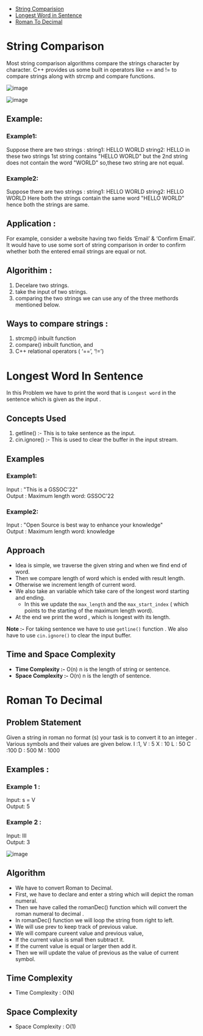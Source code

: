 <!-- Table of contents  -->
- [String Comparision](#string-comparison)
- [Longest Word in Sentence](#longest-word-in-sentence)
- [Roman To Decimal](#roman-to-decimal) 

# String Comparison
Most string comparison algorithms compare the strings character by character. C++ provides us some built in operators like == and != to compare strings along with strcmp and compare functions.

![image](https://user-images.githubusercontent.com/100208233/162633708-61773b59-35ff-4290-bc66-0d370ed42645.png)

![image](https://user-images.githubusercontent.com/100208233/162752958-b3be8277-195f-4b86-8b38-950dfaf7a6e8.png)


## Example:

### Example1:
Suppose there are two strings :
string1: HELLO WORLD
string2: HELLO
in these two strings 1st string contains "HELLO WORLD" but the 2nd string does not contain the word "WORLD" so,these two string are not equal.

### Example2:
Suppose there are two strings :
string1: HELLO WORLD
string2: HELLO WORLD
Here both the strings contain the same word "HELLO WORLD" hence both the strings are same.  

## Application :
For example, consider a website having two fields ‘Email’ & ‘Confirm Email’. It would have to use some sort of string comparison in order to confirm whether both the entered email strings are equal or not.

## Algorithim :
1. Decelare two strings.
2. take the input of two strings.
3. comparing the two strings we can use any of the three methords mentioned below.

## Ways to compare strings :
1. strcmp() inbuilt function
2. compare() inbuilt function, and
3. C++ relational operators ( ‘==’, ‘!=’)

# Longest Word In Sentence

In this Problem we have to print the word that is `Longest word` in the sentence which is given as the input .

## Concepts Used

1. getline() :- This is to take sentence as the input.
2. cin.ignore() :- This is used to clear the buffer in the input stream.

## Examples

### Example1:
Input : "This is a GSSOC'22" \
Output : Maximum length word: GSSOC'22

### Example2:
Input : "Open Source is best way to enhance your knowledge" \
Output : Maximum length word: knowledge 

## Approach

- Idea is simple, we traverse the given string and when we find end of word.
- Then we compare length of word which is ended with result length.
- Otherwise we increment length of current word.
- We also take an variable which take care of the longest word starting and ending.
  - In this we update the `max_length` and the `max_start_index` ( which points to the starting of the maximum length word).
- At the end we print the word , which is longest with its length.

**Note :-** For taking sentence we have to use `getline()` function . We also have to use `cin.ignore()` to clear the input buffer.

## Time and Space Complexity

- **Time Complexity :-** O(n) n is the length of string or sentence.
- **Space Complexity :-** O(n) n is the length of sentence.

# Roman To Decimal

## Problem Statement
Given a string in roman no format (s)  your task is to convert it to an integer . Various symbols and their values are given below.
I :1, V : 5 X : 10 L : 50 C :100 D : 500 M : 1000

## Examples :

### Example 1 : 
Input: s = V \
Output: 5

### Example 2 : 
Input: III \
Output: 3

![image](https://user-images.githubusercontent.com/94742536/169452774-8d033d92-c614-44cc-b401-ce79b63c3f91.png)


## Algorithm
- We have to convert Roman to Decimal.
- First, we have to declare  and enter a string which will depict the roman numeral.
- Then we have called the romanDec() function which will convert the roman numeral to decimal .
- In romanDec() function we will loop the string from right to left.
- We will use prev to keep track of previous value.
- We will compare cureent value and previous value,
- If the current value is small then subtract it.
- If the current value is equal or larger then add it.
- Then we will update the value of previous as the value of current symbol.

## Time Complexity
- Time Complexity : O(N)
## Space Complexity
- Space Complexity : O(1) 
